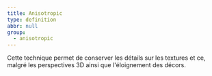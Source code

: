 ```yaml
---
title: Anisotropic
type: definition
abbr: null
group:
  - anisotropic
---
```

Cette technique permet de conserver les détails sur les textures et ce, malgré les perspectives 3D ainsi que l'éloignement des décors.

